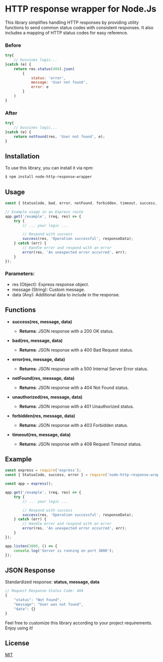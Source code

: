 # HTTP response wrapper for Node.Js

This library simplifies handling HTTP responses by providing utility functions to send common status codes with consistent responses. It also includes a mapping of HTTP status codes for easy reference.

### Before
```js
try{
    // bussines logic...
}catch (e) {
    return res.status(404).json(
        {
            status: 'error',
            message: 'User not found',
            error: e
        }
    )
}
```
### After
```js
try{
    // bussines logic...
}catch (e) {
    return notFound(res, 'User not found', e);
}
```
## Installation

To use this library, you can install it via npm:

```sh
$ npm install node-http-response-wrapper
```
## Usage

```js
const { StatusCode, bad, error, notFound, forbidden, timeout, success, unauthorized } = require('node-http-response-wrapper');

// Example usage in an Express route
app.get('/example', (req, res) => {
    try {
        // ... your logic ...

        // Respond with success
        success(res, 'Operation successful', responseData);
    } catch (err) {
        // Handle error and respond with an error
        error(res, 'An unexpected error occurred', err);
    }
});
```
### Parameters:
* res (Object): Express response object.
* message (String): Custom message.
* data (Any): Additional data to include in the response.

## Functions

* **success(res, message, data)**
    * **Returns**: JSON response with a 200 OK status.


* **bad(res, message, data)**
  * **Returns**: JSON response with a 400 Bad Request status.


* **error(res, message, data)**
  * **Returns**: JSON response with a 500 Internal Server Error status.


* **notFound(res, message, data)**
  * **Returns**: JSON response with a 404 Not Found status.


* **unauthorized(res, message, data)**
  * **Returns**: JSON response with a 401 Unauthorized status.


* **forbidden(res, message, data)**
  * **Returns**: JSON response with a 403 Forbidden status.


* **timeout(res, message, data)**
  * **Returns**: JSON response with a 408 Request Timeout status.

## Example
```js
const express = require('express');
const { StatusCode, success, error } = require('node-http-response-wrapper');

const app = express();

app.get('/example', (req, res) => {
    try {
        // ... your logic ...

        // Respond with success
        success(res, 'Operation successful', responseData);
    } catch (err) {
        // Handle error and respond with an error
        error(res, 'An unexpected error occurred', err);
    }
});

app.listen(3000, () => {
    console.log('Server is running on port 3000');
});
```
## JSON Response
Standardized response: **status, message, data**
```js
// Request Response Status Code: 404
{
    "status": "Not Found",
    "message": "User was not found",
    "data": {}
}
```
Feel free to customize this library according to your project requirements. Enjoy using it!

## License

[MIT](LICENSE)
